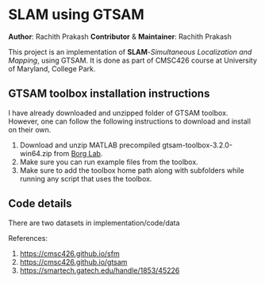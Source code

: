 # SLAM using GTSAM

**Author**: Rachith Prakash
__Contributor__ & __Maintainer__: Rachith Prakash

This project is an implementation of **SLAM**-*Simultaneous Localization and Mapping*, using GTSAM. It is done as part of CMSC426 course at University of Maryland, College Park.

## GTSAM toolbox installation instructions

I have already downloaded and unzipped folder of GTSAM toolbox. However, one can follow the following instructions to download and install on their own.

1. Download and unzip MATLAB precompiled gtsam-toolbox-3.2.0-win64.zip from [Borg Lab](https://borg.cc.gatech.edu/download.html).
2. Make sure you can run example files from the toolbox.
3. Make sure to add the toolbox home path along with subfolders while running any script that uses the toolbox.

## Code details

There are two datasets in implementation/code/data

References: 
1. https://cmsc426.github.io/sfm
2. https://cmsc426.github.io/gtsam
3. https://smartech.gatech.edu/handle/1853/45226
